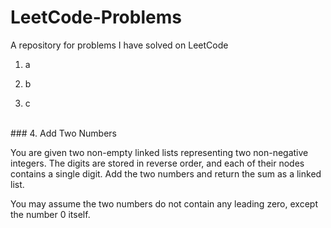 # LeetCode-Problems
A repository for problems I have solved on LeetCode
1. a

2. b

3. c
<br />
### 4. Add Two Numbers

You are given two non-empty linked lists representing two non-negative integers. The digits are stored in reverse order, and each of their nodes contains a single digit. Add the two numbers and return the sum as a linked list.

You may assume the two numbers do not contain any leading zero, except the number 0 itself.
